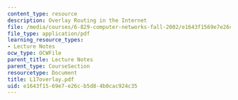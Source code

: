 ```yaml
---
content_type: resource
description: Overlay Routing in the Internet
file: /media/courses/6-829-computer-networks-fall-2002/e1643f1569e7e26cb5d84b0cac924c35_L17overlay.pdf
file_type: application/pdf
learning_resource_types:
- Lecture Notes
ocw_type: OCWFile
parent_title: Lecture Notes
parent_type: CourseSection
resourcetype: Document
title: L17overlay.pdf
uid: e1643f15-69e7-e26c-b5d8-4b0cac924c35
---
```

